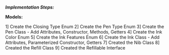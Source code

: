 ***Implementation Steps:***

**Models:**

1] Create the Closing Type Enum
2] Create the Pen Type Enum
3] Create the Pen Class - Add Attributes, Constructor, Methods, Getters
4] Create the Ink Color Enum
5] Create the Ink Features Enum
6] Create the Ink Class - Add Attributes, Parameterized Constructor, Getters
7] Created the Nib Class
8] Created the Refill Class
9] Created the Refillable Interface